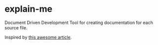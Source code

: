 # explain-me
Document Driven Development Tool for creating documentation for each source file.

Inspired by [this awesome article](https://blog.izs.me/2017/06/documentation-driven-development/).
